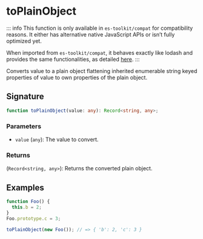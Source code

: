 # toPlainObject

::: info
This function is only available in `es-toolkit/compat` for compatibility reasons. It either has alternative native JavaScript APIs or isn’t fully optimized yet.

When imported from `es-toolkit/compat`, it behaves exactly like lodash and provides the same functionalities, as detailed [here](../../../compatibility.md).
:::

Converts value to a plain object flattening inherited enumerable string keyed properties of value to own properties of the plain object.

## Signature

```typescript
function toPlainObject(value: any): Record<string, any>;
```

### Parameters

- `value` (`any`): The value to convert.

### Returns

(`Record<string, any>`): Returns the converted plain object.

## Examples

```typescript
function Foo() {
  this.b = 2;
}
Foo.prototype.c = 3;

toPlainObject(new Foo()); // => { 'b': 2, 'c': 3 }
```
